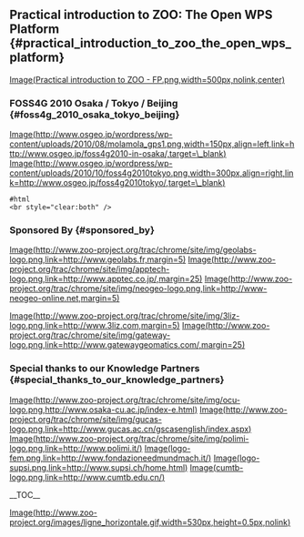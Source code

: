 ## Practical introduction to ZOO: The Open WPS Platform {#practical_introduction_to_zoo_the_open_wps_platform}

[Image(Practical introduction to ZOO -
FP.png,width=500px,nolink,center)](Image(Practical_introduction_to_ZOO_-_FP.png,width=500px,nolink,center) "wikilink")

### FOSS4G 2010 Osaka / Tokyo / Beijing {#foss4g_2010_osaka_tokyo_beijing}

[Image(http://www.osgeo.jp/wordpress/wp-content/uploads/2010/08/molamola_gps1.png,width=150px,align=left,link=http://www.osgeo.jp/foss4g2010-in-osaka/,target=\_blank)](Image(http://www.osgeo.jp/wordpress/wp-content/uploads/2010/08/molamola_gps1.png,width=150px,align=left,link=http://www.osgeo.jp/foss4g2010-in-osaka/,target=_blank) "wikilink")
[Image(http://www.osgeo.jp/wordpress/wp-content/uploads/2010/10/foss4g2010tokyo.png,width=300px,align=right,link=http://www.osgeo.jp/foss4g2010tokyo/,target=\_blank)](Image(http://www.osgeo.jp/wordpress/wp-content/uploads/2010/10/foss4g2010tokyo.png,width=300px,align=right,link=http://www.osgeo.jp/foss4g2010tokyo/,target=_blank) "wikilink")

    #html
    <br style="clear:both" />

### Sponsored By {#sponsored_by}

[Image(http://www.zoo-project.org/trac/chrome/site/img/geolabs-logo.png,link=http://www.geolabs.fr,margin=5)](Image(http://www.zoo-project.org/trac/chrome/site/img/geolabs-logo.png,link=http://www.geolabs.fr,margin=5) "wikilink")
[Image(http://www.zoo-project.org/trac/chrome/site/img/apptech-logo.png,link=http://www.apptec.co.jp/,margin=25)](Image(http://www.zoo-project.org/trac/chrome/site/img/apptech-logo.png,link=http://www.apptec.co.jp/,margin=25) "wikilink")
[Image(http://www.zoo-project.org/trac/chrome/site/img/neogeo-logo.png,link=http://www-neogeo-online.net,margin=5)](Image(http://www.zoo-project.org/trac/chrome/site/img/neogeo-logo.png,link=http://www-neogeo-online.net,margin=5) "wikilink")

[Image(http://www.zoo-project.org/trac/chrome/site/img/3liz-logo.png,link=http://www.3liz.com,margin=5)](Image(http://www.zoo-project.org/trac/chrome/site/img/3liz-logo.png,link=http://www.3liz.com,margin=5) "wikilink")
[Image(http://www.zoo-project.org/trac/chrome/site/img/gateway-logo.png,link=http://www.gatewaygeomatics.com/,margin=25)](Image(http://www.zoo-project.org/trac/chrome/site/img/gateway-logo.png,link=http://www.gatewaygeomatics.com/,margin=25) "wikilink")

### Special thanks to our Knowledge Partners {#special_thanks_to_our_knowledge_partners}

[Image(http://www.zoo-project.org/trac/chrome/site/img/ocu-logo.png,http://www.osaka-cu.ac.jp/index-e.html)](Image(http://www.zoo-project.org/trac/chrome/site/img/ocu-logo.png,http://www.osaka-cu.ac.jp/index-e.html) "wikilink")
[Image(http://www.zoo-project.org/trac/chrome/site/img/gucas-logo.png,link=http://www.gucas.ac.cn/gscasenglish/index.aspx)](Image(http://www.zoo-project.org/trac/chrome/site/img/gucas-logo.png,link=http://www.gucas.ac.cn/gscasenglish/index.aspx) "wikilink")
[Image(http://www.zoo-project.org/trac/chrome/site/img/polimi-logo.png,link=http://www.polimi.it/)](Image(http://www.zoo-project.org/trac/chrome/site/img/polimi-logo.png,link=http://www.polimi.it/) "wikilink")
[Image(logo-fem.png,link=http://www.fondazioneedmundmach.it/)](Image(logo-fem.png,link=http://www.fondazioneedmundmach.it/) "wikilink")
[Image(logo-supsi.png,link=http://www.supsi.ch/home.html)](Image(logo-supsi.png,link=http://www.supsi.ch/home.html) "wikilink")
[Image(cumtb-logo.png,link=http://www.cumtb.edu.cn/)](Image(cumtb-logo.png,link=http://www.cumtb.edu.cn/) "wikilink")

\_\_TOC\_\_

[Image(http://www.zoo-project.org/images/ligne_horizontale.gif,width=530px,height=0.5px,nolink)](Image(http://www.zoo-project.org/images/ligne_horizontale.gif,width=530px,height=0.5px,nolink) "wikilink")
